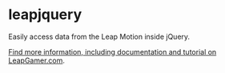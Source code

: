 leapjquery
==========

Easily access data from the Leap Motion inside jQuery.

[Find more information, including documentation and tutorial on LeapGamer.com](http://leapgamer.com/leap_motion_jquery_plugin).